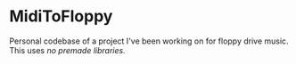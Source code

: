 # MidiToFloppy
Personal codebase of a project I've been working on for floppy drive music. This uses _no premade libraries._
